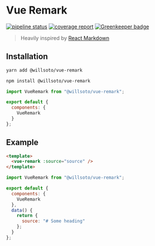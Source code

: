 # Vue Remark

[![pipeline status](https://gitlab.com/willsoto/vue-remark/badges/master/pipeline.svg)](https://gitlab.com/willsoto/vue-remark/commits/master)
[![coverage report](https://gitlab.com/willsoto/vue-remark/badges/master/coverage.svg)](https://gitlab.com/willsoto/vue-remark/commits/master) [![Greenkeeper badge](https://badges.greenkeeper.io/willsoto/vue-remark.svg)](https://greenkeeper.io/)

> Heavily inspired by [React Markdown](https://github.com/rexxars/react-markdown)

## Installation

```bash
yarn add @willsoto/vue-remark
```

```bash
npm install @willsoto/vue-remark
```

```js
import VueRemark from "@willsoto/vue-remark";

export default {
  components: {
    VueRemark
  }
};
```

## Example

```html
<template>
  <vue-remark :source="source" />
</template>
```

```js
import VueRemark from "@willsoto/vue-remark";

export default {
  components: {
    VueRemark
  },
  data() {
    return {
      source: "# Some heading"
    };
  }
};
```
